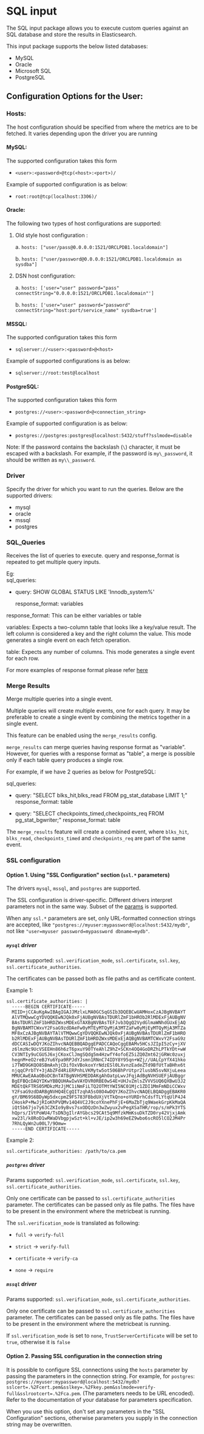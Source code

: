 # SQL input

The SQL input package allows you to execute custom queries against an SQL database and store the results in Elasticsearch.

This input package supports the below listed databases:

- MySQL
- Oracle
- Microsoft SQL
- PostgreSQL

## Configuration Options for the User:


### Hosts: 
The host configuration should be specified from where the metrics are to be fetched. It varies depending upon the driver you are running

#### MySQL: 
The supported configuration takes this form
- `<user>:<password>@tcp(<host>:<port>)/`

Example of supported configuration is as below:
- `root:root@tcp(localhost:3306)/`

#### Oracle: 

The following two types of host configurations are supported:

1. Old style host configuration :

    a. `hosts: ["user/pass@0.0.0.0:1521/ORCLPDB1.localdomain"]`
    
    b. `hosts: ["user/password@0.0.0.0:1521/ORCLPDB1.localdomain as sysdba"]`

2. DSN host configuration:

    a. `hosts: ['user="user" password="pass" connectString="0.0.0.0:1521/ORCLPDB1.localdomain"']`
    
    b. `hosts: ['user="user" password="password" connectString="host:port/service_name" sysdba=true']`
  
#### MSSQL: 
The supported configuration takes this form
- `sqlserver://<user>:<password>@<host>`

Example of supported configurations is as below:
- `sqlserver://root:test@localhost`

#### PostgreSQL: 
The supported configuration takes this form
- `postgres://<user>:<password>@<connection_string>`

Example of supported configuration is as below:
- `postgres://postgres:postgres@localhost:5432/stuff?sslmode=disable`

Note: If the password contains the backslash (`\`) character, it must be escaped with a backslash. For example, if the password is `my\_password`, it should be written as `my\\_password`.

### Driver
Specify the driver for which you want to run the queries. Below are the supported drivers:

- mysql
- oracle
- mssql
- postgres

### SQL_Queries
Receives the list of queries to execute. query and response_format is repeated to get multiple query inputs.

Eg:   
sql_queries: 
  - query: SHOW GLOBAL STATUS LIKE 'Innodb_system%'
    
    response_format: variables

response_format: This can be either variables or table

variables:
Expects a two-column table that looks like a key/value result. The left column is considered a key and the right column the value. This mode generates a single event on each fetch operation.

table:
Expects any number of columns. This mode generates a single event for each row.

For more examples of response format please refer [here](https://www.elastic.co/guide/en/beats/metricbeat/current/metricbeat-module-sql.html)


### Merge Results
Merge multiple queries into a single event.

Multiple queries will create multiple events, one for each query.  It may be preferable to create a single event by combining the metrics together in a single event.

This feature can be enabled using the `merge_results` config.

`merge_results` can merge queries having response format as "variable". 
However, for queries with a response format as "table", a merge is possible only if each table query produces a single row.

For example, if we have 2 queries as below for PostgreSQL:

sql_queries:
  - query: "SELECT blks_hit,blks_read FROM pg_stat_database LIMIT 1;"
    response_format: table

  - query: "SELECT checkpoints_timed,checkpoints_req FROM pg_stat_bgwriter;"
    response_format: table

The `merge_results` feature will create a combined event, where `blks_hit`, `blks_read`, `checkpoints_timed` and `checkpoints_req` are part of the same event.

### SSL configuration

#### Option 1. Using "SSL Configuration" section (`ssl.*` parameters)

The drivers `mysql`, `mssql`, and `postgres` are supported.

The SSL configuration is driver-specific. Different drivers interpret parameters not in the same way. Subset of the [params](https://www.elastic.co/docs/reference/beats/metricbeat/configuration-ssl#ssl-client-config) is supported.

When any `ssl.*` parameters are set, only URL-formatted connection strings are accepted, like `"postgres://myuser:mypassword@localhost:5432/mydb"`, not like `"user=myuser password=mypassword dbname=mydb"`.

##### `mysql` driver

Params supported: `ssl.verification_mode`, `ssl.certificate`, `ssl.key`, `ssl.certificate_authorities`.

The certificates can be passed both as file paths and as certificate content.

Example 1:
```
ssl.certificate_authorities: |
  -----BEGIN CERTIFICATE-----
  MIID+jCCAuKgAwIBAgIGAJJMzlxLMA0GCSqGSIb3DQEBCwUAMHoxCzAJBgNVBAYT
  AlVTMQwwCgYDVQQKEwNJQk0xFjAUBgNVBAsTDURlZmF1bHROb2RlMDExFjAUBgNV
  BAsTDURlZmF1bHRDZWxsMDExGTAXBgNVBAsTEFJvb3QgQ2VydGlmaWNhdGUxEjAQ
  BgNVBAMTCWxvY2FsaG9zdDAeFw0yMTEyMTQyMjA3MTZaFw0yMjEyMTQyMjA3MTZa
  MF8xCzAJBgNVBAYTAlVTMQwwCgYDVQQKEwNJQk0xFjAUBgNVBAsTDURlZmF1bHRO
  b2RlMDExFjAUBgNVBAsTDURlZmF1bHRDZWxsMDExEjAQBgNVBAMTCWxvY2FsaG9z
  dDCCASIwDQYJKoZIhvcNAQEBBQADggEPADCCAQoCggEBAMv5HCsJZIpI5zCy+jXV
  z6lmzNc9UcVSEEHn86h6zT6pxuY90TYeAhlZ9hZ+SCKn4OQ4GoDRZhLPTkYDt+wW
  CV3NTIy9uCGUSJ6xjCKoxClJmgSQdg5m4HzwfY4ofoEZ5iZQ0Zmt62jGRWc0zuxj
  hegnM+eO2reBJYu6Ypa9RPJdYJsmn1RNnC74IDY8Y95qn+WZj//UALCpYfX41hko
  i7TWD9GKQO8SBmAxhjCDifOxVBokoxYrNdzESl0LXvnzEadeZTd9BfUtTaBHhx6t
  njqqCPrbTY+3jAbZFd4RiERPnhLVKMytw5ot506BhPrUtpr2lusbN5svNXjuLeea
  MMUCAwEAAaOBoDCBnTATBgNVHSMEDDAKgAhOatpLwvJFqjAdBgNVHSUEFjAUBggr
  BgEFBQcDAQYIKwYBBQUHAwIwVAYDVR0RBE0wS4E+UHJvZmlsZVVVSUQ6QXBwU3J2
  MDEtQkFTRS05MDkzMzJjMC1iNmFiLTQ2OTMtYWI5NC01Mjc1ZDI1MmFmNDiCCWxv
  Y2FsaG9zdDARBgNVHQ4ECgQITzqhA5sO8O4wDQYJKoZIhvcNAQELBQADggEBAKR0
  gY/BM69S6BDyWp5dxcpmZ9FS783FBbdUXjVtTkQno+oYURDrhCdsfTLYtqUlP4J4
  CHoskP+MwJjRIoKhPVQMv14Q4VC2J9coYXnePhFjE+6MaZbTjq9WaekGrpKkMaQA
  iQt5b67jo7y63CZKIo9yBvs7sxODQzDn3wZwyux2vPegXSaTHR/rop/s/mPk3YTS
  hQprs/IVtPoWU4/TsDN3gIlrAYGbcs29CAt5q9MfzkMmKsuDkTZD0ry42VjxjAmk
  xw23l/k8RoD1wRWaDVbgpjwSzt+kl+vJE/ip2w3h69eEZ9wbo6scRO5lCO2JM4Pr
  7RhLQyWn2u00L7/9Omw=
  -----END CERTIFICATE-----
```

Example 2:
```
ssl.certificate_authorities: /path/to/ca.pem
```

##### `postgres` driver

Params supported: `ssl.verification_mode`, `ssl.certificate`, `ssl.key`, `ssl.certificate_authorities`.

Only one certificate can be passed to `ssl.certificate_authorities` parameter.
The certificates can be passed only as file paths. The files have to be present in the environment where the metricbeat is running.

The `ssl.verification_mode` is translated as following:

- `full` -> `verify-full`

- `strict` -> `verify-full`

- `certificate` -> `verify-ca`

- `none` -> `require`

##### `mssql` driver

Params supported: `ssl.verification_mode`, `ssl.certificate_authorities`.

Only one certificate can be passed to `ssl.certificate_authorities` parameter.
The certificates can be passed only as file paths. The files have to be present in the environment where the metricbeat is running.

If `ssl.verification_mode` is set to `none`, `TrustServerCertificate` will be set to `true`, otherwise it is `false`


#### Option 2. Passing SSL configuration in the connection string

It is possible to configure SSL connections using the `hosts` parameter by passing the parameters in the connection string. For example, for `postgres`: `postgres://myuser:mypassword@localhost:5432/mydb?sslcert=.%2Fcert.pem&sslkey=.%2Fkey.pem&sslmode=verify-full&sslrootcert=.%2Fca.pem`. (The parameters needs to be URL encoded). Refer to the documentation of your database for parameters specification.

When you use this option, don't set any parameters in the "SSL Configuration" sections, otherwise parameters you supply in the connection string may be overwritten.
